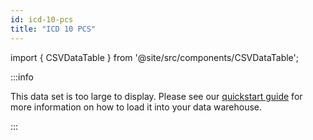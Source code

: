 ```yaml
---
id: icd-10-pcs
title: "ICD 10 PCS"
---
```


import { CSVDataTable } from '@site/src/components/CSVDataTable';


:::info

This data set is too large to display.  Please see our [quickstart guide](../quickstart.md) for more information on how to load it into your data warehouse.

:::


[//]: # (<CSVDataTable csvUrl="https://raw.githubusercontent.com/tuva-health/terminology/main/terminology/terminology__icd_10_pcs.csv" />)